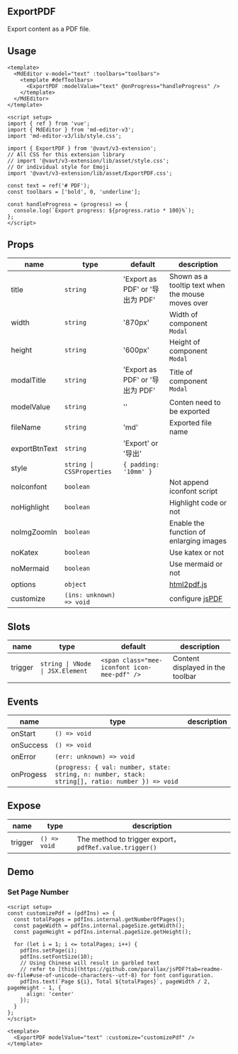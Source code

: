 ## ExportPDF

Export content as a PDF file.

## Usage

```vue
<template>
  <MdEditor v-model="text" :toolbars="toolbars">
    <template #defToolbars>
      <ExportPDF :modelValue="text" @onProgress="handleProgress" />
    </template>
  </MdEditor>
</template>

<script setup>
import { ref } from 'vue';
import { MdEditor } from 'md-editor-v3';
import 'md-editor-v3/lib/style.css';

import { ExportPDF } from '@vavt/v3-extension';
// All CSS for this extension library
// import '@vavt/v3-extension/lib/asset/style.css';
// Or individual style for Emoji
import '@vavt/v3-extension/lib/asset/ExportPDF.css';

const text = ref('# PDF');
const toolbars = ['bold', 0, 'underline'];

const handleProgress = (progress) => {
  console.log(`Export progress: ${progress.ratio * 100}%`);
};
</script>
```

## Props

| name | type | default | description |
| --- | --- | --- | --- |
| title | `string` | 'Export as PDF' or '导出为 PDF' | Shown as a tooltip text when the mouse moves over |
| width | `string` | '870px' | Width of component `Modal` |
| height | `string` | '600px' | Height of component `Modal` |
| modalTitle | `string` | 'Export as PDF' or '导出为 PDF' | Title of component `Modal` |
| modelValue | `string` | '' | Conten need to be exported |
| fileName | `string` | 'md' | Exported file name |
| exportBtnText | `string` | 'Export' or '导出' |  |
| style | `string \| CSSProperties` | `{ padding: '10mm' }` |  |
| noIconfont | `boolean` |  | Not append iconfont script |
| noHighlight | `boolean` |  | Highlight code or not |
| noImgZoomIn | `boolean` |  | Enable the function of enlarging images |
| noKatex | `boolean` |  | Use katex or not |
| noMermaid | `boolean` |  | Use mermaid or not |
| options | `object` |  | [html2pdf.js](https://ekoopmans.github.io/html2pdf.js/) |
| customize | `(ins: unknown) => void` |  | configure [jsPDF](https://raw.githack.com/MrRio/jsPDF/master/docs/index.html) |

## Slots

| name | type | default | description |
| --- | --- | --- | --- |
| trigger | `string \| VNode \| JSX.Element` | `<span class="mee-iconfont icon-mee-pdf" />` | Content displayed in the toolbar |

## Events

| name | type | description |
| --- | --- | --- |
| onStart | `() => void` |  |
| onSuccess | `() => void` |  |
| onError | `(err: unknown) => void` |  |
| onProgess | `(progress: { val: number, state: string, n: number, stack: string[], ratio: number }) => void` |  |

## Expose

| name    | type         | description                                            |
| ------- | ------------ | ------------------------------------------------------ |
| trigger | `() => void` | The method to trigger export，`pdfRef.value.trigger()` |

## Demo

### Set Page Number

```vue
<script setup>
const customizePdf = (pdfIns) => {
  const totalPages = pdfIns.internal.getNumberOfPages();
  const pageWidth = pdfIns.internal.pageSize.getWidth();
  const pageHeight = pdfIns.internal.pageSize.getHeight();

  for (let i = 1; i <= totalPages; i++) {
    pdfIns.setPage(i);
    pdfIns.setFontSize(10);
    // Using Chinese will result in garbled text
    // refer to [this](https://github.com/parallax/jsPDF?tab=readme-ov-file#use-of-unicode-characters--utf-8) for font configuration.
    pdfIns.text(`Page ${i}, Total ${totalPages}`, pageWidth / 2, pageHeight - 1, {
      align: 'center'
    });
  }
};
</script>

<template>
  <ExportPDF modelValue="text" :customize="customizePdf" />
</template>
```
